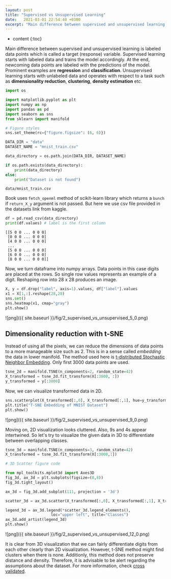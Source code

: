 ```yaml
---
layout: post
title: "Supervised vs Unsupervised Learning"
date:   2021-03-01 22:54:40 +0300
excerpt: "Main difference between supervised and unsupervised learning is labeled data points which is called a target (response) variable. Supervised learning starts with labeled data and trains the model accordingly. At the end, newcoming data points are labeled with the predictions of the model. Prominent examples are regression and classification. Unsupervised learning starts with unlabeled data and operates with respect to a task such as dimensionality reduction, clustering density estimation etc."
---
```


* content
{:toc}

Main difference between supervised and unsupervised learning is labeled data points which is called a target (response) variable. Supervised learning starts with labeled data and trains the model accordingly. At the end, newcoming data points are labeled with the predictions of the model. Prominent examples are **regression** and **classification**. Unsupervised learning starts with unlabeled data and operates with respect to a task such as **dimensionality reduction**, **clustering**, **density estimation** etc.


```python
import os

import matplotlib.pyplot as plt
import numpy as np
import pandas as pd
import seaborn as sns
from sklearn import manifold

# Figure styles
sns.set_theme(rc={"figure.figsize": (6, 6)})

DATA_DIR = "data"
DATASET_NAME = "mnist_train.csv"

data_directory = os.path.join(DATA_DIR, DATASET_NAME)

if os.path.exists(data_directory):
    print(data_directory)
else:
    print("Dataset is not found")

```

    data/mnist_train.csv


Book uses `fetch_openml` method of scikit-learn library which returns a `bunch` if `return_X_y` argument is not passed. But here we use csv file provided in the datasets link from kaggle.


```python
df = pd.read_csv(data_directory)
print(df.values) # label is the first column
```

    [[5 0 0 ... 0 0 0]
     [0 0 0 ... 0 0 0]
     [4 0 0 ... 0 0 0]
     ...
     [5 0 0 ... 0 0 0]
     [6 0 0 ... 0 0 0]
     [8 0 0 ... 0 0 0]]


Now, we turn dataframe into numpy arrays. Data points in this case digits are placed at the rows. So single row values represents an example of a digit. Reshaping row into 28 x 28 produces an image.


```python
X, y = df.drop("label", axis=1).values, df["label"].values
x1 = X[1,:].reshape(28,28)
sns.set()
sns.heatmap(x1, cmap="gray")
plt.show()
```


    
![png]({{ site.baseurl }}/fig/2_supervised_vs_unsupervised_5_0.png)
    


## Dimensionality reduction with t-SNE

Instead of using all the pixels, we can reduce the dimensions of data points to a more manageable size such as 2. This is in a sense called *embedding* the data in lower manifold. The method used here is [t-distributed Stochastic Neighbor Embedding](https://en.wikipedia.org/wiki/T-distributed_stochastic_neighbor_embedding). Only first 3000 data points are used. 


```python
tsne_2d = manifold.TSNE(n_components=2, random_state=42)
X_transformed = tsne_2d.fit_transform(X[:3000, :])
y_transformed = y[:3000]
```

Now, we can visualize transformed data in 2D.


```python
sns.scatterplot(X_transformed[:,0], X_transformed[:,1], hue=y_transformed)
plt.title("T-SNE Embedding of MNIST Dataset")
plt.show()
```


    
![png]({{ site.baseurl }}/fig/2_supervised_vs_unsupervised_9_0.png)
    


Moving on, 2D visualization looks cluttered. Also, 9s and 4s appear intertwined. So let's try to visualize the given data in 3D to differentiate between overlapping classes.


```python
tsne_3d = manifold.TSNE(n_components=3, random_state=42)
X_transformed = tsne_3d.fit_transform(X[:3000,:])
```


```python
# 3D Scatter figure code

from mpl_toolkits.mplot3d import Axes3D
fig_3d, ax_3d = plt.subplots(figsize=(8,8))
fig_3d.tight_layout()

ax_3d = fig_3d.add_subplot(111, projection = '3d')

scatter_3d = ax_3d.scatter(X_transformed[:,0], X_transformed[:,1], X_transformed[:,2], c=y_transformed)

legend_3d = ax_3d.legend(*scatter_3d.legend_elements(),
                    loc="upper left", title="Classes")
ax_3d.add_artist(legend_3d)
plt.show()
```


    
![png]({{ site.baseurl }}/fig/2_supervised_vs_unsupervised_12_0.png)
    


It is clear from 3D visualization that we can fairly differentiate digits from each other clearly than 2D visualization. However, t-SNE method might find clusters when there is none. Additionly, this method does not preserve distance and density. Therefore, it is advisable to be alert regarding the assumptions about the dataset. For more information, check [cross validated](https://stats.stackexchange.com/questions/263539/clustering-on-the-output-of-t-sne/264647#264647).